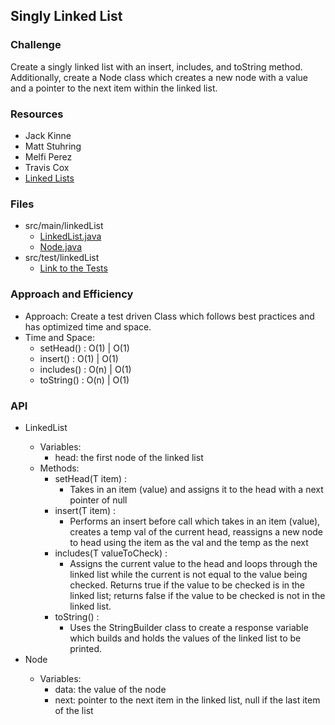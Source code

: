 ## Singly Linked List

### Challenge
Create a singly linked list with an insert, includes, and toString method. Additionally, create a Node class which creates a new node with a value and a pointer to the next item within the linked list.

### Resources
* Jack Kinne
* Matt Stuhring
* Melfi Perez
* Travis Cox
* [Linked Lists](https://www.cs.cmu.edu/~adamchik/15-121/lectures/Linked%20Lists/linked%20lists.html)

### Files
* src/main/linkedList
  * [LinkedList.java](../code401challenges/src/main/java/linkedList/LinkedList.java)
  * [Node.java](../code401challenges/src/main/java/linkedList/Node.java)
* src/test/linkedList
  * [Link to the Tests](../code401challenges/src/test/java/linkedList/LinkedListTest.java)

### Approach and Efficiency
* Approach: Create a test driven Class which follows best practices and has optimized time and space.
* Time and Space:
  * setHead() : O(1) | O(1)
  * insert() : O(1) | O(1)
  * includes() : O(n) | O(1)
  * toString() : O(n) | O(1)

### API
* LinkedList<T>
  * Variables:
    * head: the first node of the linked list
  * Methods:
    * setHead(T item) :
      * Takes in an item (value) and assigns it to the head with a next pointer of null
    * insert(T item) :
      * Performs an insert before call which takes in an item (value), creates a temp val of the current head, reassigns a new node to head using the item as the val and the temp as the next
    * includes(T valueToCheck) :
      * Assigns the current value to the head and loops through the linked list while the current is not equal to the value being checked. Returns true if the value to be checked is in the linked list; returns false if the value to be checked is not in the linked list.
    * toString() :
      * Uses the StringBuilder class to create a response variable which builds and holds the values of the linked list to be printed.
* Node<T>
  * Variables:
    * data: the value of the node
    * next: pointer to the next item in the linked list, null if the last item of the list
